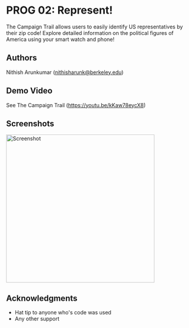 # PROG 02: Represent!

The Campaign Trail allows users to easily identify US representatives by their zip code! Explore detailed information on the political figures of America using your smart watch and phone!

## Authors

Nithish Arunkumar ([nithisharunk@berkeley.edu](mailto:your_email@berkeley.edu))

## Demo Video

See The Campaign Trail (https://youtu.be/kKaw78eycX8)

## Screenshots

<img src="screenshots/1. Opening screens" height="400" alt="Screenshot"/>

## Acknowledgments

* Hat tip to anyone who's code was used
* Any other support

